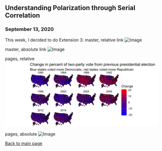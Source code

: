 ## Understanding Polarization through Serial Correlation
### September 13, 2020
This week, I decided to do Extension 3:
master, relative link
![Image](/./../master/Images/extension3.png)

master, absolute link
![Image](https://github.com/hwsimpson33/pres2020/tree/master/Images/extension3.png)

pages, relative
![Image](../images/extension3.png)

pages, absolute
![Image](https://github.com/hwsimpson33/pres2020/tree/gh-pages/images/extension3.png)


[Back to main page](https://hwsimpson33.github.io/pres2020/)
